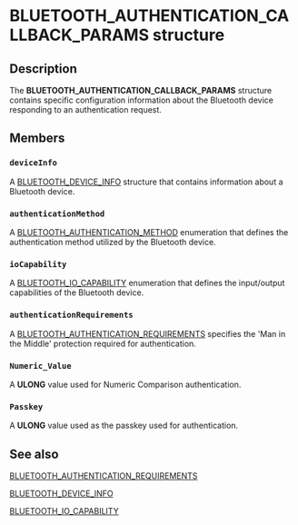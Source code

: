 # BLUETOOTH_AUTHENTICATION_CALLBACK_PARAMS structure

## Description

The **BLUETOOTH_AUTHENTICATION_CALLBACK_PARAMS** structure contains specific configuration information about the Bluetooth device responding to an authentication request.

## Members

### `deviceInfo`

A [BLUETOOTH_DEVICE_INFO](https://learn.microsoft.com/windows/win32/api/bluetoothapis/ns-bluetoothapis-bluetooth_device_info_struct) structure that contains information about a Bluetooth device.

### `authenticationMethod`

A [BLUETOOTH_AUTHENTICATION_METHOD](https://learn.microsoft.com/windows/win32/api/bluetoothapis/ne-bluetoothapis-bluetooth_authentication_method) enumeration that defines the authentication method utilized by the Bluetooth device.

### `ioCapability`

A [BLUETOOTH_IO_CAPABILITY](https://learn.microsoft.com/windows/win32/api/bluetoothapis/ne-bluetoothapis-bluetooth_io_capability) enumeration that defines the input/output capabilities of the Bluetooth device.

### `authenticationRequirements`

A [BLUETOOTH_AUTHENTICATION_REQUIREMENTS](https://learn.microsoft.com/windows/win32/api/bluetoothapis/ne-bluetoothapis-bluetooth_authentication_requirements) specifies the 'Man in the Middle' protection required for authentication.

### `Numeric_Value`

A **ULONG** value used for Numeric Comparison authentication.

### `Passkey`

A **ULONG** value used as the passkey used for authentication.

## See also

[BLUETOOTH_AUTHENTICATION_REQUIREMENTS](https://learn.microsoft.com/windows/win32/api/bluetoothapis/ne-bluetoothapis-bluetooth_authentication_requirements)

[BLUETOOTH_DEVICE_INFO](https://learn.microsoft.com/windows/win32/api/bluetoothapis/ns-bluetoothapis-bluetooth_device_info_struct)

[BLUETOOTH_IO_CAPABILITY](https://learn.microsoft.com/windows/win32/api/bluetoothapis/ne-bluetoothapis-bluetooth_io_capability)